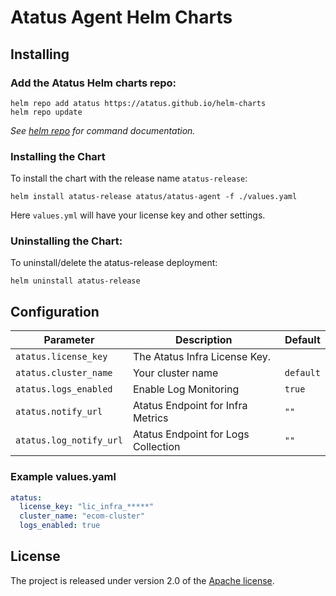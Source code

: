 # Atatus Agent Helm Charts

## Installing

### Add the Atatus Helm charts repo:

```console
helm repo add atatus https://atatus.github.io/helm-charts
helm repo update
```

_See [helm repo](https://helm.sh/docs/helm/helm_repo/) for command documentation._

### Installing the Chart

To install the chart with the release name `atatus-release`:

```console
helm install atatus-release atatus/atatus-agent -f ./values.yaml
```

Here `values.yml` will have your license key and other settings.


### Uninstalling the Chart:

To uninstall/delete the atatus-release deployment:

```console
helm uninstall atatus-release
```

## Configuration

| Parameter                             | Description                       | Default                                 |
|---------------------------------------|-----------------------------------|-----------------------------------------|
| `atatus.license_key`                  | The Atatus Infra License Key.     |                                         |
| `atatus.cluster_name`                 | Your cluster name                 |`default`                              |
| `atatus.logs_enabled`                 | Enable Log Monitoring             |`true`                                 |
| `atatus.notify_url`                   | Atatus Endpoint for Infra Metrics | `""`                                  |
| `atatus.log_notify_url`               | Atatus Endpoint for Logs Collection | `""`                                |


### Example values.yaml

```yaml
atatus:
  license_key: "lic_infra_*****"
  cluster_name: "ecom-cluster"
  logs_enabled: true
```

## License

The project is released under version 2.0 of the [Apache license](http://www.apache.org/licenses/LICENSE-2.0).





